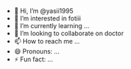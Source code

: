 - 👋 Hi, I’m @yasii1995
- 👀 I’m interested in fotiii
- 🌱 I’m currently learning ...
- 💞️ I’m looking to collaborate on doctor
- 📫 How to reach me ...
- 😄 Pronouns: ...
- ⚡ Fun fact: ...

<!---
yasii1995/yasii1995 is a ✨ special ✨ repository because its `README.md` (this file) appears on your GitHub profile.
You can click the Preview link to take a look at your changes.
--->
